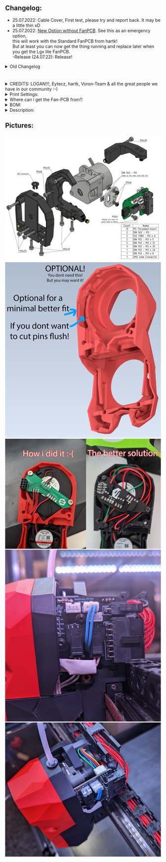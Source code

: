 ## Changelog:
- 25.07.2022: Cable Cover, First test, please try and report back. It may be a little thin xD<br>
- 25.07.2022: <a href="./Option_without_LGXlite-FanPCB">New Option without FanPCB</a>. See this as an emergency option,<br>
this will work with the Standard FanPCB from hartk!<br>
But at least you can now get the thing running and replace later when you get the Lgx lite FanPCB.<br>
-Release (24.07.22): Release!
<details>
  <summary>
    Old Changelog
  </summary>
- Nothing yet.
</details>

#

#

#

<details>
  <summary>
    CREDITS: LOGAN!!!, Eytecz, hartk, Voron-Team & all the great people we have in our community :-)
  </summary>
* Logan: He modified hartk's Fan-PCB to make this Project working at all! Thanks Logan!!!<br>
* Eytecz: <a href="https://github.com/Eytecz/LGX_Lite_Stealthburner_CW2_style_mount">Original SB-Lgxlite</a>, he made the work, i modified it only for the 2-Part PCB!<br>
* hartk: For the beatiful 2-Part PCB :-)<br>
* Voron-Team: Yeah, without you Guys, nothing were possible here :-)<br>
* Community: Feelingwise discord is a Place filled with only nice and always helpful People! A special thanks to all of them, i personally just love everyone there!<br>
</details>

<details>
  <summary>
    Print Settings:
  </summary>
- Default Voron settings, correct orientation, no supports needed!<br>
</details>

<details>
  <summary>
    Where can i get the Fan-PCB from?:
  </summary>
- JlcPCB: All you need is the <a href="./PCB">Gerber File</a><br>
- Discord: Gi7mo!#4618 -> He has them already on Stock! (Germany/EU)<br>
- Note: The mainpcb is default hartk, only the fanpcb changed a bit!<br>
</details>

<details>
  <summary>
    BOM:
  </summary>
- 12x M3 Threaded Insert<br>
- 2x DIN 562 - M3<br>
- 2x ISO 7380 - M3 x 6<br>
- 2x DIN 912 - M3 x 5<br>
- 5x DIN 912 - M3 x 12<br>
- 3x DIN 912 - M3 x 25<br>
- 1x DIN 912 - M3 x 20<br>
- 1x DIN 912 - M3 x 8<br>
- 1x UM2 4mm Connector<br>
</details>

<details>
  <summary>
    Description:
  </summary>
- This is basically Eytecz LGX-Lite mount, modified for the 2-Part PCB and some other Updates<br>
- The Pictures should as always be self-explanatory!<br>
- There are 2 options: CW1 Carriage or CW2 Carriage! I do highly recommend the CW1 Carriage, because on the CW2 the only change are the inserts from the front, because the CW2 extruder needs that. Those inserts will likely fall out after a time! As this is the only change, i highly recommend the CW1 Version!<br>
- PCB_Mount_Offset_0.6mm and PCB_Mount_Default: Try first the default version, if you issue problems try the "Offset Version", it puts the PCB 0,6mm further back if the connector isnt seamless with the front of the Mount.<br>
- Optionally for best compatibility, you can print [Optional]_Stealthburner_Body. It is not needed, but it will make fittings minimally better!<br>
</details>

## Pictures:
![](./Images/BOM.jpg)
![](./Images/Optional.jpg)
![](./Images/3.jpg)
![](./Images/2.jpg)
![](./Images/1.jpg)
